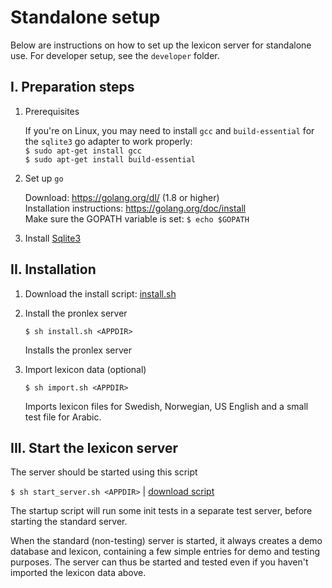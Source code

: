 # Standalone setup

Below are instructions on how to set up the lexicon server for standalone use. For developer setup, see the `developer` folder.

## I. Preparation steps

1. Prerequisites

     If you're on Linux, you may need to install `gcc` and `build-essential` for the `sqlite3` go adapter to work properly:   
     `$ sudo apt-get install gcc`   
     `$ sudo apt-get install build-essential`

2. Set up `go`

     Download: https://golang.org/dl/ (1.8 or higher)  
     Installation instructions: https://golang.org/doc/install   
     Make sure the GOPATH variable is set: `$ echo $GOPATH` 
        
3. Install [Sqlite3](https://www.sqlite.org/)


## II. Installation

1. Download the install script: [install.sh](https://raw.githubusercontent.com/stts-se/pronlex/master/install/standalone/install.sh)

2. Install the pronlex server

     `$ sh install.sh <APPDIR>`

   Installs the pronlex server 


3. Import lexicon data (optional)

    `$ sh import.sh <APPDIR>`

   Imports lexicon files for Swedish, Norwegian, US English and a small test file for Arabic.


## III. Start the lexicon server

The server should be started using this script

`$ sh start_server.sh <APPDIR>` | [download script](https://raw.githubusercontent.com/stts-se/pronlex/master/install/standalone/start_server.sh)

The startup script will run some init tests in a separate test server, before starting the standard server.

When the standard (non-testing) server is started, it always creates a demo database and lexicon, containing a few simple entries for demo and testing purposes. The server can thus be started and tested even if you haven't imported the lexicon data above.
